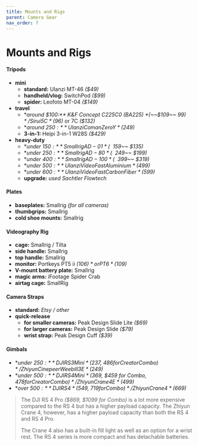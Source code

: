 ```yaml
---
title: Mounts and Rigs
parent: Camera Gear
nav_order: 7
---
```

# Mounts and Rigs

#### Tripods

- **mini** 
	- **standard:** Ulanzi MT-46 *($49)*
	- **handheld/vlog:** SwitchPod *($99)*
	- **spider:** Leofoto MT-04 *($149)*
- **travel** 
	- **around $100:** K&F Concept C225C0 (BA225) *(~~$109~~ $99)* / Sirui 5C *($96)* or 7C *($132)*
	- **around $250:** Ulanzi Coman Zero Y *($249)*
	- **3-in-1:** Heipi 3-in-1 W28S *($429)*
- **heavy-duty** 
	- **under $150:** Smallrig AD-01 *(~~$159~~ $135)*
	- **under $250:** Smallrig AD-80 *(~~$249~~ $199)*
	- **under $400:** Smallrig AD-100 *(~~$399~~ $319)*
	- **under $500:** Ulanzi VideoFast Aluminium *($499)*
	- **under $600:** Ulanzi VideoFast Carbon Fiber *($599)*
	- **upgrade:** *used Sachtler Flowtech* 

#### Plates

- **baseplates:** Smallrig *(for all cameras)*
- **thumbgrips:** Smallrig
- **cold shoe mounts:** Smallrig

#### Videography Rig

- **cage:** Smallrig / Tilta
- **side handle:** Smallrig
- **top handle:** Smallrig
- **monitor:** Portkeys PT5 ii *($106)* or PT6 *($109)*
- **V-mount battery plate:** Smallrig
- **magic arms:** iFootage Spider Crab
- **airtag cage:** SmallRig

#### Camera Straps

- **standard:** *Etsy / other*
- **quick-release**
	- **for smaller cameras:** Peak Design Slide Lite *($69)*
	- **for larger cameras:** Peak Design Slide *($79)*
	- **wrist strap:** Peak Design Cuff *($39)*

#### Gimbals

- **under $250:** DJI RS 3 Mini *($237, $486 for Creator Combo)* / Zhiyun Cinepeer Weebill 3E *($249)*
- **under $500:** DJI RS 4 Mini *($369, $459 for Combo, $478 for Creator Combo)* / Zhiyun Crane 4E *($499)*
- **over $500:** DJI RS 4 *($549, $719 for Combo)* / Zhiyun Crane 4 *($669)* 

> The DJI RS 4 Pro *($869, $1099 for Combo)* is a lot more expensive compared to the RS 4 but has a higher payload capacity. The Zhiyun Crane 4, however, has a higher payload capacity than both the RS 4 and RS 4 Pro. 
> 
> The Crane 4 also has a built-in fill light as well as an option for a wrist rest. The RS 4 series is more compact and has detachable batteries.